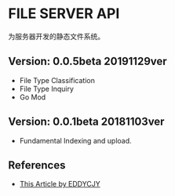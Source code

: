 # FILE SERVER API

为服务器开发的静态文件系统。

## Version: 0.0.5beta 20191129ver

- File Type Classification
- File Type Inquiry
- Go Mod 

## Version: 0.0.1beta 20181103ver

- Fundamental Indexing and upload.

## References

- [This Article by EDDYCJY](https://github.com/EDDYCJY/blog/blob/master/golang/gin/2018-05-27-Gin%E5%AE%9E%E8%B7%B5-%E8%BF%9E%E8%BD%BD%E5%8D%81%E4%BA%8C-%E4%BC%98%E5%8C%96%E9%85%8D%E7%BD%AE%E7%BB%93%E6%9E%84%E5%8F%8A%E5%AE%9E%E7%8E%B0%E5%9B%BE%E7%89%87%E4%B8%8A%E4%BC%A0.md)